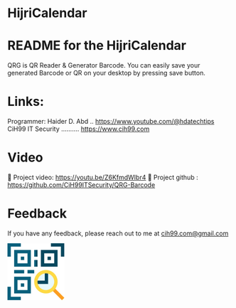 # HijriCalendar
README for the HijriCalendar
===========================
QRG is QR Reader & Generator Barcode. You can easily save your generated Barcode or QR on your desktop by pressing save button.

Links:
======
Programmer: Haider D. Abd .. https://www.youtube.com/@hdatechtips
CiH99 IT Security .......... https://www.cih99.com

Video
=========
🔗 Project video: https://youtu.be/Z6KfmdWIbr4
🔗 Project github : https://github.com/CiH99ITSecurity/QRG-Barcode

Feedback
==========
If you have any feedback, please reach out to me at cih99.com@gmail.com

![Logo](https://raw.githubusercontent.com/CiH99ITSecurity/QRG-Barcode/refs/heads/main/QRGBarcode.png)

